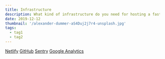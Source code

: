 ```yaml
---
title: Infrastructure
description: What kind of infrastructure do you need for hosting a fast blog?
date: 2019-12-12
thumbnail: '/alexander-dummer-aS4Duj2j7r4-unsplash.jpg'
tags:
  - tag1
  - tag2
---
```

[Netlify](https://netlify.com)
[GitHub](https://github.com)
[Sentry](https://sentry.io)
[Google Analytics](http://analytics.google.com/)
